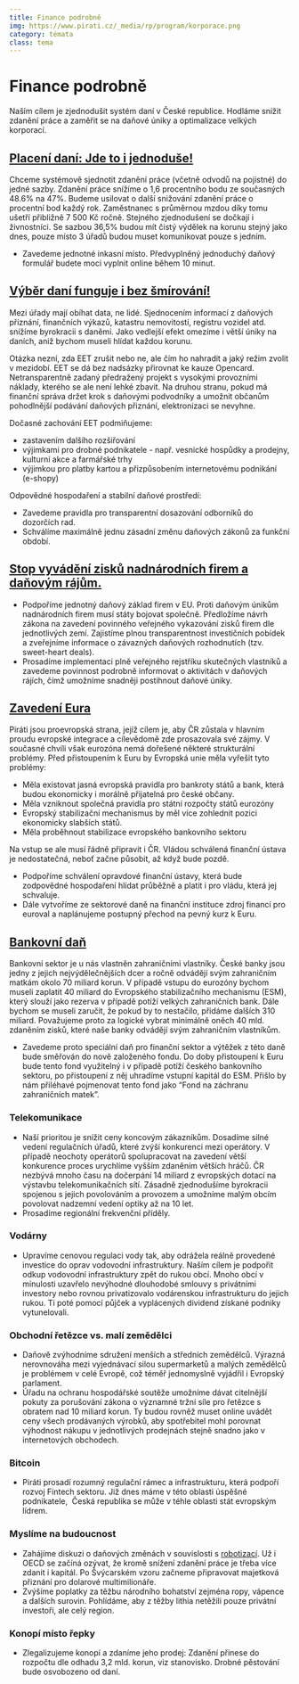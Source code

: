 ```yaml
---
title: Finance podrobně
img: https://www.pirati.cz/_media/rp/program/korporace.png
category: témata
class: tema
---
```


<h1>Finance podrobně</h1>



<p>Naším cílem je zjednodušit systém daní v České republice. Hodláme 
snížit zdanění práce a zaměřit se na daňové úniky a optimalizace velkých
 korporací.</p>


<h2><a href="https://www.pirati.cz/program/temata/danova-reforma/">Placení daní: Jde to i jednoduše!</a></h2>

<p>Chceme systémově sjednotit zdanění práce (včetně odvodů na pojistné) 
do jedné sazby. Zdanění práce snížíme o 1,6 procentního bodu ze 
současných 48.6% na 47%. Budeme usilovat o další snižování zdanění práce
 o procentní bod každý rok. Zaměstnanec s průměrnou mzdou díky tomu 
ušetří přibližně 7 500 Kč ročně. Stejného zjednodušení se dočkají i 
živnostníci. Se sazbou 36,5% budou mít čistý výdělek na korunu stejný 
jako dnes, pouze místo 3 úřadů budou muset komunikovat pouze s jedním.</p>

<ul>
	<li>Zavedeme jednotné inkasní místo. Předvyplněný jednoduchý daňový formulář budete moci vyplnit online během 10 minut.</li>
</ul>

<h2><a href="https://www.pirati.cz/program/temata/eet/">Výběr daní funguje i bez šmírování!</a></h2>

<p>Mezi úřady mají obíhat data, ne lidé. Sjednocením informací z 
daňových přiznání, finančních výkazů, katastru nemovitostí, registru 
vozidel atd. snížíme byrokracii s daněmi. Jako vedlejší efekt omezíme i 
větší úniky na daních, aniž bychom museli hlídat každou korunu.</p>

<p>Otázka nezní, zda EET zrušit nebo ne, ale čím ho nahradit a jaký 
režim zvolit v mezidobí. EET se dá bez nadsázky přirovnat ke kauze 
Opencard. Netransparentně zadaný předražený projekt s vysokými 
provozními náklady, kterého se ale není lehké zbavit. Na druhou stranu, 
pokud má finanční správa držet krok s daňovými podvodníky a umožnit 
občanům pohodlnější podávání daňových přiznání, elektronizaci se 
nevyhne.</p>

<p>Dočasné zachování EET podmiňujeme:</p>

<ul>
	<li>zastavením dalšího rozšiřování</li>
	<li>výjimkami pro drobné podnikatele - např. vesnické hospůdky a prodejny, kulturní akce a farmářské trhy</li>
	<li>výjimkou pro platby kartou a přizpůsobením internetovému podnikání (e-shopy)</li>
</ul>

<p>Odpovědné hospodaření a stabilní daňové prostředí:</p>

<ul>
	<li>Zavedeme pravidla pro transparentní dosazování odborníků do dozorčích rad.</li>
	<li>Schválíme maximálně jednu zásadní změnu daňových zákonů za funkční období.</li>
</ul>

<h2><a href="https://www.pirati.cz/program/temata/danove_uniky/">Stop vyvádění zisků nadnárodních firem a daňovým rájům.</a></h2>

<ul>
	<li>Podpoříme jednotný daňový základ firem v EU. Proti
 daňovým únikům nadnárodních firem musí státy bojovat společně. 
Předložíme návrh zákona na zavedení povinného veřejného vykazování zisků
 firem dle jednotlivých zemí. Zajistíme plnou transparentnost 
investičních pobídek a zveřejníme informace o závazných daňových 
rozhodnutích (tzv. sweet-heart deals).</li>
	<li>Prosadíme implementaci plně veřejného rejstříku skutečných 
vlastníků a zavedeme povinnost podrobně informovat o aktivitách v 
daňových rájích, čímž umožníme snadněji postihnout daňové úniky.</li>
</ul>


<h2><a href="https://www.pirati.cz/program/temata/euro/">Zavedení Eura</a></h2>

<p>Piráti jsou proevropská strana, jejíž cílem je, aby ČR zůstala v 
hlavním proudu evropské integrace a cílevědomě zde prosazovala své 
zájmy. V současné chvíli však eurozóna nemá dořešené některé 
strukturální problémy. Před přistoupením k Euru by Evropská unie měla 
vyřešit tyto problémy:</p>

<ul>
	<li>Měla existovat jasná evropská pravidla pro bankroty států a bank, která budou ekonomicky i morálně přijatelná pro české občany.</li>
	<li>Měla vzniknout společná pravidla pro státní rozpočty států eurozóny</li>
	<li>Evropský stabilizační mechanismus by měl více zohlednit pozici ekonomicky slabších států.</li>
	<li>Měla proběhnout stabilizace evropského bankovního sektoru</li>
</ul>

<p>Na vstup se ale musí řádně připravit i ČR. Vládou schválená finanční 
ústava je nedostatečná, neboť začne působit, až když bude pozdě.</p>

<ul>
	<li>Podpoříme schválení opravdové finanční ústavy, která bude zodpovědné hospodaření hlídat průběžně a platit i pro vládu, která jej schvaluje.</li>
	<li>Dále vytvoříme ze sektorové daně na finanční instituce zdroj financí pro euroval a naplánujeme postupný přechod na pevný kurz k Euru.</li>
</ul>

<h2><a href="https://www.pirati.cz/program/temata/banky/">Bankovní daň</a></h2>

<p>Bankovní sektor je u nás vlastněn zahraničními vlastníky. České banky
 jsou jedny z jejich nejvýdělečnějších dcer a ročně odvádějí svým 
zahraničním matkám okolo 70 miliard korun. V případě vstupu do eurozóny 
bychom museli zaplatit 40 miliard do Evropského stabilizačního 
mechanismu (ESM), který slouží jako rezerva v případě potíží velkých 
zahraničních bank. Dále bychom se museli zaručit, že pokud by to 
nestačilo, přidáme dalších 310 miliard. Považujeme proto za logické 
vybrat minimálně oněch 40 mld. zdaněním zisků, které naše banky odvádějí
 svým zahraničním vlastníkům.</p>

<ul>
	<li>Zavedeme proto speciální daň pro finanční sektor a
 výtěžek z této daně bude směřován do nově založeného fondu. Do doby 
přistoupení k Euru bude tento fond využitelný i v případě potíží českého
 bankovního sektoru, po přistoupení z něj uhradíme vstupní kapitál do 
ESM. Přišlo by nám přiléhavé pojmenovat tento fond jako “Fond na 
záchranu zahraničních matek”.</li>
</ul>

<h3>Telekomunikace</h3>

<ul>
	<li>Naší prioritou je snížit ceny koncovým zákazníkům. Dosadíme
 silné vedení regulačních úřadů, které zvýší konkurenci mezi operátory. V případě neochoty operátorů spolupracovat na zavedení větší konkurence 
proces urychlíme vyšším zdaněním větších hráčů. ČR nezbývá mnoho času na
 dočerpání 14 miliard z evropských dotací na výstavbu telekomunikačních 
sítí. Zásadně zjednodušíme byrokracii spojenou s jejich povolováním a 
provozem a umožníme malým obcím povolovat nadzemní vedení optiky až na 
10 let.</li>
	<li>Prosadíme regionální frekvenční příděly.</li>
</ul>

<h3>Vodárny</h3>

<ul>
	<li>Upravíme cenovou regulaci vody tak, aby odrážela reálně provedené investice do oprav vodovodní infrastruktury. Naším
 cílem je podpořit odkup vodovodní infrastruktury zpět do rukou obcí. 
Mnoho obcí v minulosti uzavřelo nevýhodné dlouhodobé smlouvy s 
privátními investory nebo rovnou privatizovalo vodárenskou 
infrastrukturu do jejich rukou. Ti poté pomocí půjček a vyplácených 
dividend získané podniky vytunelovali.&nbsp;</li>
</ul>

<h3>Obchodní řetězce vs. malí zemědělci</h3>

<ul>
	<li>Daňově zvýhodníme sdružení menších a středních zemědělců.
 Výrazná nerovnováha mezi vyjednávací silou supermarketů a malých 
zemědělců je problémem v celé Evropě, což téměř jednomyslně vyjádřil i 
Evropský parlament. &nbsp;</li>
	<li>Úřadu na ochranu hospodářské soutěže umožníme dávat citelnější pokuty za porušování zákona
 o významné tržní síle pro řetězce s obratem nad 10 miliard korun. Ty 
budou rovněž muset online uvádět ceny všech prodávaných výrobků, aby 
spotřebitel mohl porovnat výhodnost nákupu v jednotlivých prodejnách 
stejně snadno jako v internetových obchodech. &nbsp;</li>
</ul>

<h3>Bitcoin</h3>

<ul>
	<li>Piráti prosadí rozumný regulační rámec a infrastrukturu, která podpoří rozvoj Fintech sektoru.
 Již dnes máme v této oblasti úspěšné podnikatele, &nbsp;Česká republika
 se může v téhle oblasti stát evropským lídrem. &nbsp;&nbsp;</li>
</ul>


<h3>Myslíme na budoucnost</h3>

<ul>
<li>Zahájíme diskuzi o daňových změnách v souvislosti s 
<a href="https://www.pirati.cz/program/temata/robotizace/">robotizací</a>. Už i 
OECD se začíná ozývat, že kromě snížení zdanění práce je třeba více 
zdanit i kapitál. Po Švýcarském vzoru začneme připravovat majetková 
přiznání pro dolarové multimilionáře.</li>

<li>Zvýšíme poplatky za těžbu národního bohatství zejména ropy, vápence a dalších surovin. Pohlídáme, aby z těžby lithia netěžili pouze privátní investoři, ale celý region.</li>
</ul>

<h3>Konopí místo řepky</h3>
<ul>
<li>Zlegalizujeme konopí a zdaníme jeho prodej: Zdanění přinese do rozpočtu dle odhadu 3,2 mld. korun, viz stanovisko. Drobné pěstování bude osvobozeno od daní.</li>
</ul>
